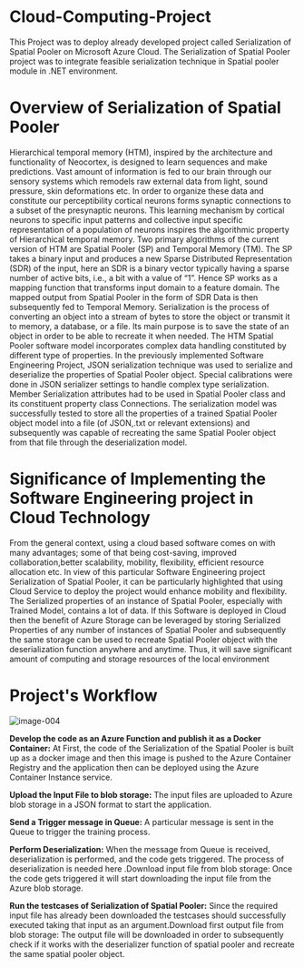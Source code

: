 # Cloud-Computing-Project
This Project was to deploy already developed project called Serialization of Spatial Pooler on Microsoft Azure Cloud. The Serialization of Spatial Pooler project was to integrate feasible serialization technique in Spatial pooler module in .NET environment.

# Overview of Serialization of Spatial Pooler
Hierarchical temporal memory (HTM), inspired by the architecture and functionality of Neocortex, is designed to learn sequences and make predictions. Vast amount of information is fed to our brain through our sensory systems which remodels raw external data from light, sound pressure, skin deformations etc. In order to organize these data and constitute our  perceptibility cortical neurons forms synaptic connections to a subset of the presynaptic neurons. This learning mechanism by cortical neurons to specific input patterns and collective input specific representation of a population of neurons inspires the algorithmic property of Hierarchical temporal memory. Two primary algorithms of the current version of HTM are Spatial Pooler (SP) and Temporal Memory (TM). The SP takes a binary input and produces a new Sparse Distributed Representation (SDR) of the input, here an SDR is a binary vector typically having a sparse number of active bits, i.e., a bit with a value of “1”. Hence SP works as a mapping function that transforms input domain to a feature domain. The mapped output from Spatial Pooler in the form of SDR Data is then subsequently fed to Temporal Memory.  Serialization is the process of converting an object 
into a stream of bytes to store the object or transmit it to memory, a database, or a file. Its main purpose is to save the state of an object in order to be able to recreate it when needed. The HTM Spatial Pooler software model incorporates complex data handling constituted by different type of properties. In the previously implemented Software Engineering Project, JSON serialization technique was used to serialize and deserialize the properties of Spatial Pooler object. Special calibrations were done in JSON serializer settings to handle complex type serialization. Member Serialization attributes had to be used in Spatial Pooler class and its constituent property class Connections. The serialization model was successfully tested to store all the properties of a trained Spatial Pooler object model into a file (of JSON,.txt or relevant extensions) and subsequently was capable of recreating the same Spatial Pooler object from that file through the deserialization model.

# Significance of Implementing the Software Engineering project in Cloud Technology 
From the general context, using a cloud based software comes on with many advantages; some of that being cost-saving, improved collaboration,better scalability, mobility, flexibility, efficient resource allocation etc. In view of this particular Software Engineering project Serialization of Spatial Pooler, it can be particularly highlighted that using Cloud Service to deploy the project would enhance mobility and flexibility. The Serialized properties of an instance of Spatial Pooler, especially with Trained Model, contains a lot of data. If this Software is deployed in Cloud then the benefit of Azure Storage can be leveraged by storing Serialized Properties of any number of instances of Spatial Pooler and subsequently the same storage can be used to recreate Spatial Pooler object with the deserialization function anywhere and anytime. Thus, it will save significant amount of computing and storage resources of the local environment

# Project's Workflow

  ![image-004](https://user-images.githubusercontent.com/84661500/120311938-677e7f80-c2d8-11eb-82e2-cf942974b7dc.png)
 
**Develop the code as an Azure Function and publish it as a Docker Container:** At First, the code of the Serialization of the Spatial Pooler is built up as a docker image and then this image is pushed to the Azure Container Registry and the application then can be deployed using the Azure Container Instance service.

**Upload the Input File to blob storage:** The input files are uploaded to Azure blob storage in a JSON format to start the application.

**Send a Trigger message in Queue:** A particular message is sent in the Queue to trigger the training process.

**Perform Deserialization:** When the message from Queue is received, deserialization is performed, and the code gets triggered. The process of deserialization is needed here .Download input file from blob storage: Once the code gets triggered it will start downloading the input file from the Azure blob storage. 

**Run the testcases of Serialization of Spatial Pooler:** Since the required input file has already been downloaded the testcases should successfully executed taking that input as an argument.Download first output file from blob storage: The output file will be downloaded in order to subsequently check if it works with the deserializer function of spatial pooler and recreate the same spatial pooler object.
